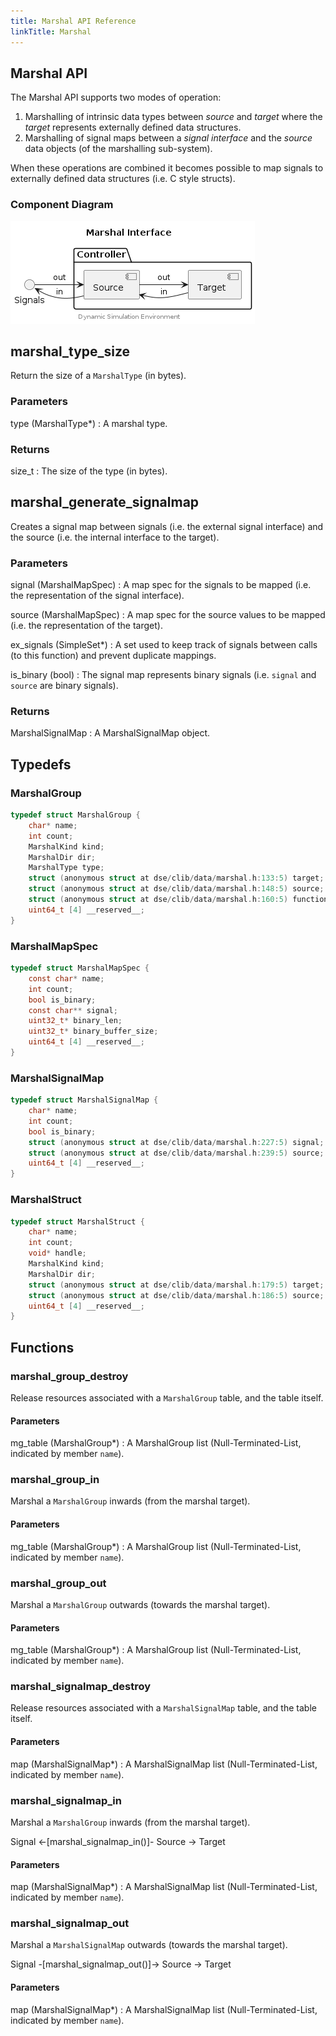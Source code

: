 ```yaml
---
title: Marshal API Reference
linkTitle: Marshal
---
```

## Marshal API


The Marshal API supports two modes of operation:

1. Marshalling of intrinsic data types between _source_ and _target_ where the
   _target_ represents externally defined data structures.
2. Marshalling of signal maps between a _signal interface_ and the _source_
   data objects (of the marshalling sub-system).

When these operations are combined it becomes possible to map signals to
externally defined data structures (i.e. C style structs).


### Component Diagram

<div hidden>

```plantuml
@startuml data-marshal-interface

skinparam nodesep 55
skinparam ranksep 40

title Marshal Interface

interface "Signals" as sig
package "Controller" {
    component "Source" as sou
    component "Target" as tar
}

sig -right-> sou : out
sig <-right- sou : in
sou -right-> tar : out
sou <-right- tar : in

center footer Dynamic Simulation Environment

@enduml
```

</div>

![data-marshal-interface](data-marshal-interface.png)



## marshal_type_size


Return the size of a `MarshalType` (in bytes).

### Parameters

type (MarshalType*)
: A marshal type.

### Returns

size_t
: The size of the type (in bytes).



## marshal_generate_signalmap


Creates a signal map between signals (i.e. the external signal
interface) and the source (i.e. the internal interface to the target).

### Parameters

signal (MarshalMapSpec)
: A map spec for the signals to be mapped (i.e. the representation of
the signal interface).

source (MarshalMapSpec)
: A map spec for the source values to be mapped (i.e. the representation
of the target).

ex_signals (SimpleSet*)
: A set used to keep track of signals between calls (to this function)
and prevent duplicate mappings.

is_binary (bool)
: The signal map represents binary signals (i.e. `signal` and `source`
are binary signals).

### Returns

MarshalSignalMap
: A MarshalSignalMap object.



## Typedefs

### MarshalGroup

```c
typedef struct MarshalGroup {
    char* name;
    int count;
    MarshalKind kind;
    MarshalDir dir;
    MarshalType type;
    struct (anonymous struct at dse/clib/data/marshal.h:133:5) target;
    struct (anonymous struct at dse/clib/data/marshal.h:148:5) source;
    struct (anonymous struct at dse/clib/data/marshal.h:160:5) functions;
    uint64_t [4] __reserved__;
}
```

### MarshalMapSpec

```c
typedef struct MarshalMapSpec {
    const char* name;
    int count;
    bool is_binary;
    const char** signal;
    uint32_t* binary_len;
    uint32_t* binary_buffer_size;
    uint64_t [4] __reserved__;
}
```

### MarshalSignalMap

```c
typedef struct MarshalSignalMap {
    char* name;
    int count;
    bool is_binary;
    struct (anonymous struct at dse/clib/data/marshal.h:227:5) signal;
    struct (anonymous struct at dse/clib/data/marshal.h:239:5) source;
    uint64_t [4] __reserved__;
}
```

### MarshalStruct

```c
typedef struct MarshalStruct {
    char* name;
    int count;
    void* handle;
    MarshalKind kind;
    MarshalDir dir;
    struct (anonymous struct at dse/clib/data/marshal.h:179:5) target;
    struct (anonymous struct at dse/clib/data/marshal.h:186:5) source;
    uint64_t [4] __reserved__;
}
```

## Functions

### marshal_group_destroy

Release resources associated with a `MarshalGroup` table, and the table itself.

#### Parameters

mg_table (MarshalGroup*)
: A MarshalGroup list (Null-Terminated-List, indicated by member `name`).



### marshal_group_in

Marshal a `MarshalGroup` inwards (from the marshal target).

#### Parameters

mg_table (MarshalGroup*)
: A MarshalGroup list (Null-Terminated-List, indicated by member `name`).



### marshal_group_out

Marshal a `MarshalGroup` outwards (towards the marshal target).

#### Parameters

mg_table (MarshalGroup*)
: A MarshalGroup list (Null-Terminated-List, indicated by member `name`).



### marshal_signalmap_destroy

Release resources associated with a `MarshalSignalMap` table, and the
table itself.

#### Parameters

map (MarshalSignalMap*)
: A MarshalSignalMap list (Null-Terminated-List, indicated by member
`name`).



### marshal_signalmap_in

Marshal a `MarshalGroup` inwards (from the marshal target).

Signal <-[marshal_signalmap_in()]- Source -> Target

#### Parameters

map (MarshalSignalMap*)
: A MarshalSignalMap list (Null-Terminated-List, indicated by member
`name`).



### marshal_signalmap_out

Marshal a `MarshalSignalMap` outwards (towards the marshal target).

Signal -[marshal_signalmap_out()]-> Source -> Target

#### Parameters

map (MarshalSignalMap*)
: A MarshalSignalMap list (Null-Terminated-List, indicated by member
`name`).



